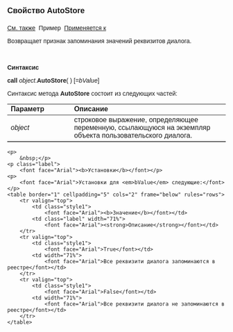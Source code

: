 <html>
<head>
<title>Диалог\AddControl</title>
    <style type="text/css">
        .style1
        {
            width: 27%;
        }
    </style>
</head>

<body>

<p><strong><font size="4" face="Arial">Свойство AutoStore<br>
<br>
</font></strong><font face="Arial"><a href="../Asustpar.html">См. также</a>&nbsp;
Пример</a>&nbsp; <a href="../Asustpar.html">
Применяется к</a></font></p>

<p><font face="Arial">Возвращает признак запоминания значений реквизитов диалога. </font></p>
    <p>&nbsp;</p>

<p class="label"><font face="Arial"><b>Синтаксис</b></font></p>

<p><font face="Arial"><strong>call</strong> <em>object</em>.<strong>AutoStore</strong>( 
) [=<em>bValue</em>] &nbsp;</font></p>

<p><font face="Arial">Синтаксис метода <strong>AutoStore</strong>
состоит из следующих частей:</font></p>

<table border="1" cellPadding="5" cols="2" frame="below" rules="rows">
<TBODY>
  <tr vAlign="top">
    <td class="label" width="29%"><font face="Arial"><b>Параметр</b></font></td>
    <td class="label" width="71%"><font face="Arial"><strong>Описание</strong></font></td>
  </tr>
  <tr>
    <td width="29%"><em><font face="Arial">object</font></em></td>
    <td width="71%"><font face="Arial">строковое выражение, 
	определяющее переменную, ссылающуюся на экземпляр объекта пользовательского 
	диалога.</font></td>
  </tr>
</TBODY>
  </table>

    <p>
        &nbsp;</p>
    <p class="label">
        <font face="Arial"><b>Установки</b></font></p>
    <p>
        <font face="Arial">Установки для <em>bValue</em> следующие:</font></p>
    <table border="1" cellpadding="5" cols="2" frame="below" rules="rows">
        <tr valign="top">
            <td class="style1">
                <font face="Arial"><b>Значение</b></font></td>
            <td class="label" width="71%">
                <font face="Arial"><strong>Описание</strong></font></td>
        </tr>
        <tr valign="top">
            <td class="style1">
                <font face="Arial">True</font></td>
            <td width="71%">
                <font face="Arial">Все реквизити диалога запоминаются в реестре</font></td>
        </tr>
        <tr valign="top">
            <td class="style1">
                <font face="Arial">False</font></td>
            <td width="71%">
                <font face="Arial">Все реквизити диалога не запоминаются в реестре</font></td>
        </tr>
    </table>

</body>
</html>
